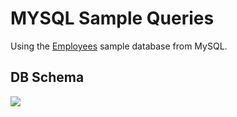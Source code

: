 # MYSQL Sample Queries
Using the <a href="https://dev.mysql.com/doc/employee/en/">Employees</a> sample database from MySQL.

## DB Schema
<img src="https://dev.mysql.com/doc/employee/en/images/employees-schema.png">
